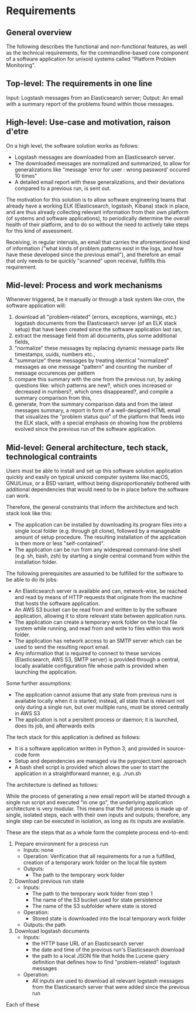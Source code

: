# Requirements

## General overview

The following describes the functional and non-functional features, as well as the technical requirements, for the commandline-based core component of a software application for unixoid systems called "Platform Problem Monitoring".


## Top-level: The requirements in one line

Input: Logstash messages from an Elasticsearch server; Output: An email with a summary report of the problems found within those messages.


## High-level: Use-case and motivation, raison d'etre

On a high level, the software solution works as follows:

- Logstash messages are downloaded from an Elasticsearch server.
- The downloaded messages are normalized and summarized, to allow for generalizations like "message 'error for user <UUID>: wrong password' occured 10 times"
- A detailed email report with these generalizations, and their deviations compared to a previous run, is sent out.

The motivation for this solution is to allow software engineering teams that already have a working ELK (Elasticsearch, logstash, Kibana) stack in place, and are thus already collecting relevant information from their own platform (of systems and software applications), to periodically determine the overall health of their platform, and to do so without the need to actively take steps for this kind of assessment.

Receiving, in regular intervals, an email that carries the aforementioned kind of information ("what kinds of problem patterns exist in the logs, and how have these developed since the previous email"), and therefore an email that only needs to be quickly "scanned" upon receival, fullfills this requirement. 


## Mid-level: Process and work mechanisms

Whenever triggered, be it manually or through a task system like cron, the software application will:

1. download all "problem-related" (errors, exceptions, warnings, etc.) logstash documents from the Elasticsearch server (of an ELK stack setup) that have been created since the software application last ran,
2. extract the message field from all documents, plus some additional fields,
3. "normalize" these messages by replacing dynamic message parts like timestamps, uuids, numbers etc.,
4. "summarize" these messages by treating identical "normalized" messages as one message "pattern" and counting the number of message occurences per pattern 
5. compare this summary with the one from the previous run, by asking questions like: which patterns are new?, which ones increased or decreased in numbers?, which ones disappeared?, and compile a summary comparison from this,
6. generate, from the summary comparison data and from the latest messages summary, a report in form of a well-designed HTML email that visualizes the "problem status quo" of the platform that feeds into the ELK stack, with a special emphasis on showing how the problems evolved since the previous run of the software application.


## Mid-level: General architecture, tech stack, technological contraints

Users must be able to install and set up this software solution application quickly and easily on typical unixoid computer systems like macOS, GNU/Linux, or a BSD variant, without being disproportionately bothered with additional dependencies that would need to be in place before the software can work.

Therefore, the general constraints that inform the architecture and tech stack look like this:

- The application can be installed by downloading its program files into a single local folder (e.g. through git clone), followed by a manageable amount of setup procedure. The resulting installation of the application is then more or less "self-contained".
- The application can be run from any widespread command-line shell (e.g. sh, bash, zsh) by starting a single central command from within the installation folder.

The following prerequisites are assumed to be fulfilled for the software to be able to do its jobs:

- An Elasticsearch server is available and can, network-wise, be reached and read by means of HTTP requests that originate from the machine that hosts the software application.
- An AWS S3 bucket can be read from and written to by the software application, allowing it to store relevant state between application runs.
- The application can create a temporary work folder on the local file system while running, and read from and write to files within this work folder.
- The application has network access to an SMTP server which can be used to send the resulting report email.
- Any information that is required to connect to these services (Elasticsearch, AWS S3, SMTP server) is provided through a central, locally available configuration file whose path is provided when launching the application.

Some further assumptions:

- The application cannot assume that any state from previous runs is available locally when it is started; instead, all state that is relevant not only during a single run, but over multiple runs, must be stored centrally in AWS S3
- The application is not a persitent process or daemon; it is launched, does its job, and afterwards exits

The tech stack for this application is defined as follows:

- It is a software application written in Python 3, and provided in source-code form
- Setup and dependencies are managed via the pyproject.toml approach
- A bash shell script is provided which allows the user to start the application in a straightforward manner, e.g. ./run.sh <path-to-config-file>

The architecture is defined as follows:

While the process of generating a new email report will be started through a single run script and executed "in one go", the underlying application architecture is very modular. This means that the full process is made up of single, isolated steps, each with their own inputs and outputs; therefore, any single step can be executed in isolation, as long as its inputs are available.

These are the steps that as a whole form the complete process end-to-end:

1. Prepare environment for a process run
   - Inputs: none
   - Operation: Verification that all requirements for a run a fulfilled, creation of a temporary work folder on the local file system
   - Outputs:
     - The path to the temporary work folder
2. Download previous run state
   - Inputs:
     - The path to the temporary work folder from step 1
     - The name of the S3 bucket used for state persistence
     - The name of the S3 subfolder where state is stored
   - Operation:
     - Stored state is downloaded into the local temporary work folder
   - Outputs: the path
3. Download logstash documents
   - Inputs:
     - the HTTP base URL of an Elasticsearch server
     - the date and time of the previous run's Elasticsearch download
     - the path to a local JSON file that holds the Lucene query definition that defines how to find "problem-related" logstash messages
   - Operation:
     - All inputs are used to download all relevant logstash messages from the Elasticsearch server that were added since the previous run


Each of these 
